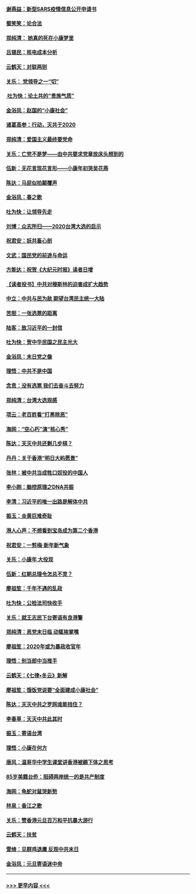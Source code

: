#### [谢燕益：新型SARS疫情信息公开申请书](../pages/nsc993/n11808840.md?t=01221131) 
#### [蜀笑笑：论合法](../pages/nsc993/n11808064.md?t=01221131) 
#### [郑纯清： 她真的死在小康梦里](../pages/nsc993/n11806623.md?t=01221131) 
#### [吕锡民：核电成本分析](../pages/nsc993/n11806284.md?t=01221131) 
#### [云鹤天：对联两则](../pages/nsc993/n11805957.md?t=01221131) 
#### [关乐： 党领导之一“切”](../pages/nsc993/n11804505.md?t=01221131) 
#### [ 吐为快：论土共的“贵族气质”](../pages/nsc993/n11804490.md?t=01221131) 
#### [金浴凤：赵国的“小康社会”](../pages/nsc993/n11804452.md?t=01221131) 
#### [诸葛高参：行动，灭共于2020](../pages/nsc993/n11804120.md?t=01221131) 
#### [郑纯清：爱国主义最终要党命](../pages/nsc993/n11802197.md?t=01221131) 
#### [关乐：亡党不是梦——由中共要求党章放床头想到的](../pages/nsc993/n11802156.md?t=01221131) 
#### [伍新：无花言现花言形——小康年初哭吴花燕](../pages/nsc993/n11800044.md?t=01221131) 
#### [陈达：马屁似拍颠覆声](../pages/nsc993/n11800010.md?t=01221131) 
#### [金浴凤：春之歌](../pages/nsc993/n11797687.md?t=01221131) 
#### [吐为快：让领导先走](../pages/nsc993/n11797512.md?t=01221131) 
#### [刘博：众志所归——2020台湾大选的启示](../pages/nsc993/n11796878.md?t=01221131) 
#### [祝君安：妖共畜心剖](../pages/nsc993/n11794273.md?t=01221131) 
#### [文武：国民党的前途与命运](../pages/nsc993/n11794198.md?t=01221131) 
#### [方能达：祝贺《大纪元时报》读者日增](../pages/nsc993/n11793807.md?t=01221131) 
#### [【读者投书】中共对穆斯林的迫害成扩大趋势](../pages/nsc993/n11791371.md?t=01221131) 
#### [中立：中共与民为敌 期望台湾民主统一大陆](../pages/nsc993/n11790392.md?t=01221131) 
#### [苦胆：一张选票的距离](../pages/nsc993/n11788914.md?t=01221131) 
#### [陆客：致习近平的一封信](../pages/nsc993/n11788867.md?t=01221131) 
#### [吐为快：贺中华民国之民主光大](../pages/nsc993/n11788618.md?t=01221131) 
#### [金浴凤：末日党之像](../pages/nsc993/n11787475.md?t=01221131) 
#### [理悟：中共不是中国](../pages/nsc993/n11787463.md?t=01221131) 
#### [念贲：没有选票  我们去奋斗去努力](../pages/nsc993/n11787398.md?t=01221131) 
#### [郑纯清：台湾大选观感](../pages/nsc993/n11786210.md?t=01221131) 
#### [项云：老百姓看“打黑除恶”](../pages/nsc993/n11785398.md?t=01221131) 
#### [海网：“空心朽”演“核心秀”](../pages/nsc993/n11783874.md?t=01221131) 
#### [陈达：天灭中共还剩几步棋？](../pages/nsc993/n11783719.md?t=01221131) 
#### [丹丹：关于香港“明日大屿愿景”](../pages/nsc993/n11783273.md?t=01221131) 
#### [张林：被中共当成牲口奴役的中国人](../pages/nsc993/n11782397.md?t=01221131) 
#### [李小刚：脑控原理之DNA共振](../pages/nsc993/n11780962.md?t=01221131) 
#### [李清：习近平的唯一出路是解体中共](../pages/nsc993/n11780866.md?t=01221131) 
#### [振玉：炎黄巨难奇耻](../pages/nsc993/n11779632.md?t=01221131) 
#### [港人心声：不想看到宝岛成为第二个香港](../pages/nsc993/n11778817.md?t=01221131) 
#### [祝君安：一剪梅‧新年新气象](../pages/nsc993/n11776340.md?t=01221131) 
#### [关乐：小康年 大役现](../pages/nsc993/n11774213.md?t=01221131) 
#### [伍新：红朝总理令怎总不灵？](../pages/nsc993/n11770813.md?t=01221131) 
#### [廖祖笙：千年不遇的乱政](../pages/nsc993/n11770373.md?t=01221131) 
#### [吐为快：公检法司快收手](../pages/nsc993/n11770359.md?t=01221131) 
#### [关乐：就王志民下台寄语有良港警](../pages/nsc993/n11769903.md?t=01221131) 
#### [郑纯清：恶党末日临 动辄挨掌嘴](../pages/nsc993/n11769356.md?t=01221131) 
#### [廖祖笙：2020年或为暴政收官年](../pages/nsc993/n11768216.md?t=01221131) 
#### [理悟：别当郎中当推手](../pages/nsc993/n11768243.md?t=01221131) 
#### [云鹤天：《七律▪冬云》新解](../pages/nsc993/n11768204.md?t=01221131) 
#### [廖祖笙：饿饭党说要“全面建成小康社会”](../pages/nsc993/n11767482.md?t=01221131) 
#### [陈达：天灭中共之罗网谁能挡住？](../pages/nsc993/n11767465.md?t=01221131) 
#### [李春草：天灭中共此其时](../pages/nsc993/n11767452.md?t=01221131) 
#### [振玉：寄语台湾](../pages/nsc993/n11767432.md?t=01221131) 
#### [理悟：小康在何方](../pages/nsc993/n11767394.md?t=01221131) 
#### [唐风：温哥华中学生课堂讲香港被踢下体之思考](../pages/nsc993/n11766848.md?t=01221131) 
#### [85岁美籍台侨：阻碍两岸统一的是共产制度](../pages/nsc993/n11765043.md?t=01221131) 
#### [海网：龟蛇对鼠哭新愁](../pages/nsc993/n11764895.md?t=01221131) 
#### [林泉：香江之歌](../pages/nsc993/n11764415.md?t=01221131) 
#### [关乐：赞香港元旦百万和平抗暴大游行](../pages/nsc993/n11764382.md?t=01221131) 
#### [云鹤天：扶贫](../pages/nsc993/n11764245.md?t=01221131) 
#### [雪绮：见群鸡退鹰  反观中共末日](../pages/nsc993/n11762112.md?t=01221131) 
#### [金浴凤：元旦寄语迷中帝](../pages/nsc993/n11761788.md?t=01221131) 

----
#### [ >>> 更早内容 <<< ](../indexes/nsc993-earlier.md)
